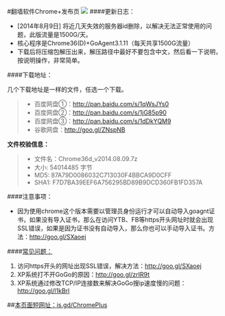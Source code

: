 #翻墙软件Chrome+发布页 ![](https://oq1gjg.bl3301.livefilestore.com/y2mlLXDCNxE4Puvrh_LvWZjKjFJWNvFh1qLCNBpKa_ykS9zlKUsqg2lImG3Tje3vbcsJt9TWo3BLvQP5Bs8xM_hLPpT3mvfZEcjo6e4sfZqSoM7F4Tr2GuZ2rOGGGzLdFgc/chrome48.ico?psid=1)
####更新日志：
* [2014年8月9日] 将近几天失效的服务器id删除，以解决无法正常使用的问题，此版流量是1500G/天。
* 核心程序是Chrome36(D)+GoAgent3.1.11（每天共享1500G流量）
* 下载后将压缩包解压出来，解压路径中最好不要包含中文，然后看一下说明，按说明操作，非常简单。

####下载地址：

几个下载地址是一样的文件，任选一个下载。
> * 百度网盘①：http://pan.baidu.com/s/1qWsJYs0
> * 百度网盘②：http://pan.baidu.com/s/1jG85p90
> * 百度网盘③：http://pan.baidu.com/s/1dDkYQM9
> * 谷歌网盘：http://goo.gl/ZNspNB

**文件校验信息：**
> * 文件名：Chrome36d_v2014.08.09.7z
> * 大小: 54014485 字节
> * MD5: 87A79D0086032C713030F4BBCA9D0CFF
> * SHA1: F7D7BA39EEF6A756295BD89B9DCD360FB1FD357A

####注意事项：
* 因为使用chrome这个版本需要以管理员身份运行才可以自动导入goagnt证书，如果没有导入证书，那么在访问YTB、FB等https开头网址时就会出现SSL错误，如果是因为证书没有自动导入，那么你也可以手动导入证书。方法：http://goo.gl/SXaoej

####[常见问题：](https://github.com/comeforu2012/FQ_FAQ/wiki)

1. 访问https开头的网址出现SSL错误，解决方法：http://goo.gl/SXaoej
2. XP系统打不开GoGo的原因：http://goo.gl/zrIR9t
3. XP系统通过修改TCP/IP连接数来解决GoGo搜ip速度慢的问题：http://goo.gl/l1kBrl

##[本页面短网址：is.gd/ChromePlus](http://is.gd/ChromePlus)